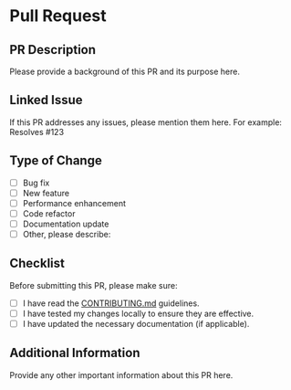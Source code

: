 # Pull Request

## PR Description

Please provide a background of this PR and its purpose here.

## Linked Issue

If this PR addresses any issues, please mention them here. For example: Resolves #123

## Type of Change

- [ ] Bug fix
- [ ] New feature
- [ ] Performance enhancement
- [ ] Code refactor
- [ ] Documentation update
- [ ] Other, please describe:

## Checklist

Before submitting this PR, please make sure:

- [ ] I have read the [CONTRIBUTING.md](../CONTRIBUTING.md) guidelines.
- [ ] I have tested my changes locally to ensure they are effective.
- [ ] I have updated the necessary documentation (if applicable).

## Additional Information

Provide any other important information about this PR here.
